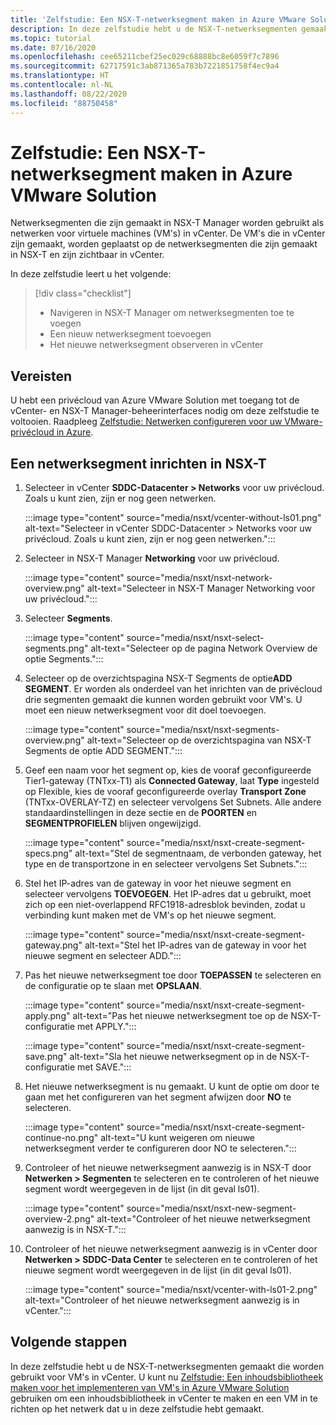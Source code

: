 ```yaml
---
title: 'Zelfstudie: Een NSX-T-netwerksegment maken in Azure VMware Solution'
description: In deze zelfstudie hebt u de NSX-T-netwerksegmenten gemaakt die worden gebruikt voor VM's in vCenter
ms.topic: tutorial
ms.date: 07/16/2020
ms.openlocfilehash: cee65211cbef25ec029c68888bc8e6059f7c7896
ms.sourcegitcommit: 62717591c3ab871365a783b7221851758f4ec9a4
ms.translationtype: HT
ms.contentlocale: nl-NL
ms.lasthandoff: 08/22/2020
ms.locfileid: "88750458"
---
```

# <a name="tutorial-create-an-nsx-t-network-segment-in-azure-vmware-solution"></a>Zelfstudie: Een NSX-T-netwerksegment maken in Azure VMware Solution

Netwerksegmenten die zijn gemaakt in NSX-T Manager worden gebruikt als netwerken voor virtuele machines (VM's) in vCenter. De VM's die in vCenter zijn gemaakt, worden geplaatst op de netwerksegmenten die zijn gemaakt in NSX-T en zijn zichtbaar in vCenter.

In deze zelfstudie leert u het volgende:

> [!div class="checklist"]
> * Navigeren in NSX-T Manager om netwerksegmenten toe te voegen
> * Een nieuw netwerksegment toevoegen
> * Het nieuwe netwerksegment observeren in vCenter

## <a name="prerequisites"></a>Vereisten

U hebt een privécloud van Azure VMware Solution met toegang tot de vCenter- en NSX-T Manager-beheerinterfaces nodig om deze zelfstudie te voltooien. Raadpleeg [Zelfstudie: Netwerken configureren voor uw VMware-privécloud in Azure](tutorial-configure-networking.md).

## <a name="provision-a-network-segment-in-nsx-t"></a>Een netwerksegment inrichten in NSX-T

1. Selecteer in vCenter **SDDC-Datacenter > Networks** voor uw privécloud. Zoals u kunt zien, zijn er nog geen netwerken.

   :::image type="content" source="media/nsxt/vcenter-without-ls01.png" alt-text="Selecteer in vCenter SDDC-Datacenter > Networks voor uw privécloud. Zoals u kunt zien, zijn er nog geen netwerken.":::

1. Selecteer in NSX-T Manager **Networking** voor uw privécloud.

   :::image type="content" source="media/nsxt/nsxt-network-overview.png" alt-text="Selecteer in NSX-T Manager Networking voor uw privécloud.":::

1. Selecteer **Segments**.

   :::image type="content" source="media/nsxt/nsxt-select-segments.png" alt-text="Selecteer op de pagina Network Overview de optie Segments.":::

1. Selecteer op de overzichtspagina NSX-T Segments de optie**ADD SEGMENT**. Er worden als onderdeel van het inrichten van de privécloud drie segmenten gemaakt die kunnen worden gebruikt voor VM's.  U moet een nieuw netwerksegment voor dit doel toevoegen.

   :::image type="content" source="media/nsxt/nsxt-segments-overview.png" alt-text="Selecteer op de overzichtspagina van NSX-T Segments de optie ADD SEGMENT.":::

1. Geef een naam voor het segment op, kies de vooraf geconfigureerde Tier1-gateway (TNTxx-T1) als **Connected Gateway**, laat **Type** ingesteld op Flexible, kies de vooraf geconfigureerde overlay **Transport Zone** (TNTxx-OVERLAY-TZ) en selecteer vervolgens Set Subnets. Alle andere standaardinstellingen in deze sectie en de **POORTEN** en **SEGMENTPROFIELEN** blijven ongewijzigd.

   :::image type="content" source="media/nsxt/nsxt-create-segment-specs.png" alt-text="Stel de segmentnaam, de verbonden gateway, het type en de transportzone in en selecteer vervolgens Set Subnets.":::

1. Stel het IP-adres van de gateway in voor het nieuwe segment en selecteer vervolgens **TOEVOEGEN**. Het IP-adres dat u gebruikt, moet zich op een niet-overlappend RFC1918-adresblok bevinden, zodat u verbinding kunt maken met de VM's op het nieuwe segment.

   :::image type="content" source="media/nsxt/nsxt-create-segment-gateway.png" alt-text="Stel het IP-adres van de gateway in voor het nieuwe segment en selecteer ADD.":::

1. Pas het nieuwe netwerksegment toe door **TOEPASSEN** te selecteren en de configuratie op te slaan met **OPSLAAN**.

   :::image type="content" source="media/nsxt/nsxt-create-segment-apply.png" alt-text="Pas het nieuwe netwerksegment toe op de NSX-T-configuratie met APPLY.":::

   :::image type="content" source="media/nsxt/nsxt-create-segment-save.png" alt-text="Sla het nieuwe netwerksegment op in de NSX-T-configuratie met SAVE.":::

1. Het nieuwe netwerksegment is nu gemaakt. U kunt de optie om door te gaan met het configureren van het segment afwijzen door **NO** te selecteren.

   :::image type="content" source="media/nsxt/nsxt-create-segment-continue-no.png" alt-text="U kunt weigeren om nieuwe netwerksegment verder te configureren door NO te selecteren.":::

1. Controleer of het nieuwe netwerksegment aanwezig is in NSX-T door **Netwerken > Segmenten** te selecteren en te controleren of het nieuwe segment wordt weergegeven in de lijst (in dit geval ls01).

   :::image type="content" source="media/nsxt/nsxt-new-segment-overview-2.png" alt-text="Controleer of het nieuwe netwerksegment aanwezig is in NSX-T.":::

1. Controleer of het nieuwe netwerksegment aanwezig is in vCenter door **Netwerken > SDDC-Data Center** te selecteren en te controleren of het nieuwe segment wordt weergegeven in de lijst (in dit geval ls01).

   :::image type="content" source="media/nsxt/vcenter-with-ls01-2.png" alt-text="Controleer of het nieuwe netwerksegment aanwezig is in vCenter.":::

## <a name="next-steps"></a>Volgende stappen

In deze zelfstudie hebt u de NSX-T-netwerksegmenten gemaakt die worden gebruikt voor VM's in vCenter. U kunt nu [Zelfstudie: Een inhoudsbibliotheek maken voor het implementeren van VM's in Azure VMware Solution](tutorial-deploy-vm-content-library.md) gebruiken om een inhoudsbibliotheek in vCenter te maken en een VM in te richten op het netwerk dat u in deze zelfstudie hebt gemaakt.

<!-- LINKS - external-->

<!-- LINKS - internal -->
